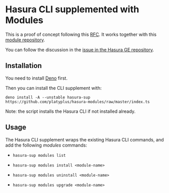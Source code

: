 # Hasura CLI supplemented with Modules

This is a proof of concept following this [RFC](RFC.md). It works together with this [module repository](https://github.com/platyplus/hasura-modules).

You can follow the discussion in the [issue in the Hasura GE repository](#).

## Installation

You need to install [Deno](https://deno.land/) first.

Then you can install the CLI supplement with:

```
deno install -A --unstable hasura-sup https://github.com/platyplus/hasura-modules/raw/master/index.ts
```

Note: the script installs the Hasura CLI if not installed already.

## Usage

The Hasura CLI supplement wraps the existing Hasura CLI commands, and add the following _modules_ commands:

- `hasura-sup modules list`

- `hasura-sup modules install <module-name>`

- `hasura-sup modules uninstall <module-name>`

- `hasura-sup modules upgrade <module-name>`
